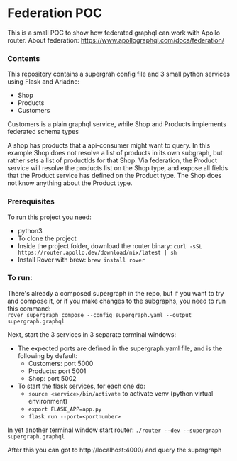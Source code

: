 # Federation POC

This is a small POC to show how federated graphql can work with Apollo router.
About federation: https://www.apollographql.com/docs/federation/

### Contents

This repository contains a supergrah config file and 3 small python services using Flask and Ariadne:

- Shop
- Products
- Customers

Customers is a plain graphql service, while Shop and Products implements federated schema types

A shop has products that a api-consumer might want to query. In this example Shop does not resolve a list of products in its own subgraph, but rather sets a list of productIds for that Shop. Via federation, the Product service will resolve the products list on the Shop type, and expose all fields that the Product service has defined on the Product type. The Shop does not know anything about the Product type.

### Prerequisites

To run this project you need:

- python3
- To clone the project
- Inside the project folder, download the router binary: `curl -sSL https://router.apollo.dev/download/nix/latest | sh`
- Install Rover with brew: `brew install rover`

### To run:

There's already a composed supergraph in the repo, but if you want to try and compose it, or if you make changes to the subgraphs, you need to run this command: <br> `rover supergraph compose --config supergraph.yaml --output supergraph.graphql`

Next, start the 3 services in 3 separate terminal windows:

- The expected ports are defined in the supergraph.yaml file, and is the following by default:
  - Customers: port 5000
  - Products: port 5001
  - Shop: port 5002
- To start the flask services, for each one do:
  - `source <service>/bin/activate` to activate venv (python virtual environment)
  - `export FLASK_APP=app.py`
  - `flask run --port=<portnumber>`

In yet another terminal window start router:
`./router --dev --supergraph supergraph.graphql`

After this you can got to http://localhost:4000/ and query the supergraph
